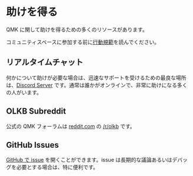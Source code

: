 # 助けを得る

<!---
  original document: 0.9.51:docs/support.md
  git diff 0.9.51 HEAD -- docs/support.md | cat
-->

QMK に関して助けを得るための多くのリソースがあります。

コミュニティスペースに参加する前に[行動規範](https://qmk.fm/coc/)を読んでください。

## リアルタイムチャット

何かについて助けが必要な場合は、迅速なサポートを受けるための最良な場所は、[Discord Server](https://discord.gg/Uq7gcHh) です。通常は誰かがオンラインで、非常に助けになる多くの人がいます。

## OLKB Subreddit

公式の QMK フォーラムは [reddit.com](https://reddit.com) の [/r/olkb](https://reddit.com/r/olkb) です。

## GitHub Issues

[GitHub で issue](https://github.com/qmk/qmk_firmware/issues) を開くことができます。issue は長期的な議論あるいはデバッグを必要とする場合は、特に便利です。
